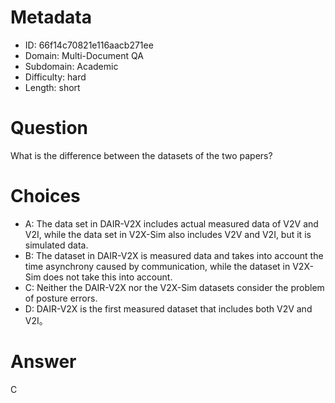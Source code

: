 # Metadata

- ID: 66f14c70821e116aacb271ee
- Domain: Multi-Document QA
- Subdomain: Academic
- Difficulty: hard
- Length: short

# Question

What is the difference between the datasets of the two papers?

# Choices

- A: The data set in DAIR-V2X includes actual measured data of V2V and V2I, while the data set in V2X-Sim also includes V2V and V2I, but it is simulated data.
- B: The dataset in DAIR-V2X is measured data and takes into account the time asynchrony caused by communication, while the dataset in V2X-Sim does not take this into account.
- C: Neither the DAIR-V2X nor the V2X-Sim datasets consider the problem of posture errors.
- D: DAIR-V2X is the first measured dataset that includes both V2V and V2I。

# Answer

C
